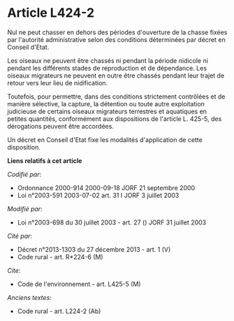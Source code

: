 # Article L424-2

Nul ne peut chasser en dehors des périodes d'ouverture de la chasse fixées par l'autorité administrative selon des conditions
déterminées par décret en Conseil d'Etat.

Les oiseaux ne peuvent être chassés ni pendant la période nidicole ni pendant les différents stades de reproduction et de
dépendance. Les oiseaux migrateurs ne peuvent en outre être chassés pendant leur trajet de retour vers leur lieu de
nidification.

Toutefois, pour permettre, dans des conditions strictement contrôlées et de manière sélective, la capture, la détention ou
toute autre exploitation judicieuse de certains oiseaux migrateurs terrestres et aquatiques en petites quantités,
conformément aux dispositions de l'article L. 425-5, des dérogations peuvent être accordées.

Un décret en Conseil d'Etat fixe les modalités d'application de cette disposition.

**Liens relatifs à cet article**

_Codifié par_:

  - Ordonnance 2000-914 2000-09-18 JORF 21 septembre 2000
  - Loi n°2003-591 2003-07-02 art. 31 I JORF 3 juillet 2003

_Modifié par_:

  - Loi n°2003-698 du 30 juillet 2003 - art. 27 () JORF 31 juillet 2003

_Cité par_:

  - Décret n°2013-1303 du 27 décembre 2013 - art. 1 (V)
  - Code rural - art. R*224-6 (M)

_Cite_:

  - Code de l'environnement - art. L425-5 (M)

_Anciens textes_:

  - Code rural - art. L224-2 (Ab)
